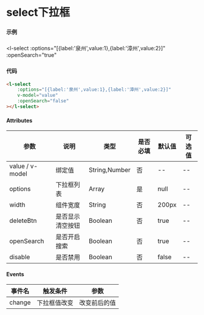 # select下拉框

### 

#### 示例
###
<l-select
    :options="[{label:'泉州',value:1},{label:'漳州',value:2}]"
    :openSearch="true"
></l-select>

###
###
#### 代码
```html
<l-select
    :options="[{label:'泉州',value:1},{label:'漳州',value:2}]"
    v-model="value"
    :openSearch="false"
></l-select>
```

#### Attributes
| 参数 | 说明 | 类型 | 是否必填 | 默认值 | 可选值 |
| ---  | --- | ---  | ---      | ---   | ---   |
| value / v-model | 绑定值 | String,Number | 否 | -- | --|
| options | 下拉框列表 | Array | 是 | null | --|
| width | 组件宽度 | String | 否 | 200px | --|
| deleteBtn | 是否显示清空按钮 | Boolean | 否 | true | -- |
| openSearch | 是否开启搜索 | Boolean | 否 | true | --|
| disable | 是否禁用 | Boolean | 否 | false | -- |


#### Events
| 事件名 | 触发条件 | 参数 |
|  ---  | ---  | ---  | 
| change | 下拉框值改变 | 改变前后的值 |


